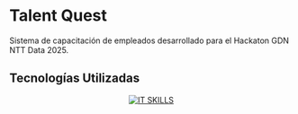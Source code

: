 <h1>Talent Quest</h1>

<p> Sistema de capacitación de empleados desarrollado para el Hackaton GDN NTT Data 2025.</p>

<h2 >Tecnologías Utilizadas</h2>

<p align="center">
  <a href="https://skillicons.dev">
    <img src="https://skillicons.dev/icons?i=react,tailwind,nodejs,express,ts,prisma,mysql,nginx,ubuntu&perline=12" alt="IT SKILLS" />
  </a>
</p>
<br>
